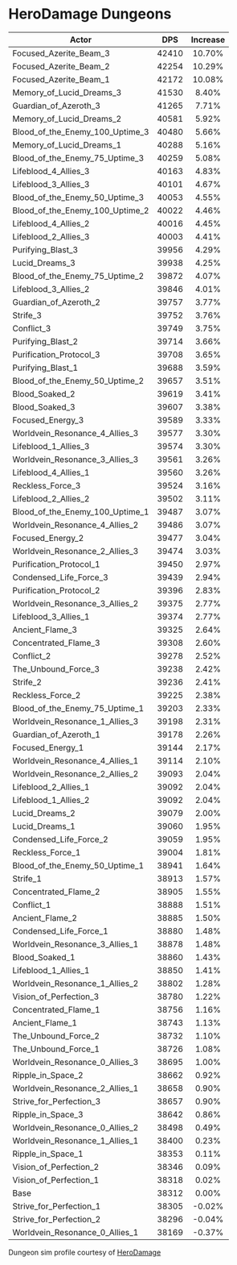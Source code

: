 # HeroDamage Dungeons
| Actor | DPS | Increase |
|---|:---:|:---:|
|Focused_Azerite_Beam_3|42410|10.70%|
|Focused_Azerite_Beam_2|42254|10.29%|
|Focused_Azerite_Beam_1|42172|10.08%|
|Memory_of_Lucid_Dreams_3|41530|8.40%|
|Guardian_of_Azeroth_3|41265|7.71%|
|Memory_of_Lucid_Dreams_2|40581|5.92%|
|Blood_of_the_Enemy_100_Uptime_3|40480|5.66%|
|Memory_of_Lucid_Dreams_1|40288|5.16%|
|Blood_of_the_Enemy_75_Uptime_3|40259|5.08%|
|Lifeblood_4_Allies_3|40163|4.83%|
|Lifeblood_3_Allies_3|40101|4.67%|
|Blood_of_the_Enemy_50_Uptime_3|40053|4.55%|
|Blood_of_the_Enemy_100_Uptime_2|40022|4.46%|
|Lifeblood_4_Allies_2|40016|4.45%|
|Lifeblood_2_Allies_3|40003|4.41%|
|Purifying_Blast_3|39956|4.29%|
|Lucid_Dreams_3|39938|4.25%|
|Blood_of_the_Enemy_75_Uptime_2|39872|4.07%|
|Lifeblood_3_Allies_2|39846|4.01%|
|Guardian_of_Azeroth_2|39757|3.77%|
|Strife_3|39752|3.76%|
|Conflict_3|39749|3.75%|
|Purifying_Blast_2|39714|3.66%|
|Purification_Protocol_3|39708|3.65%|
|Purifying_Blast_1|39688|3.59%|
|Blood_of_the_Enemy_50_Uptime_2|39657|3.51%|
|Blood_Soaked_2|39619|3.41%|
|Blood_Soaked_3|39607|3.38%|
|Focused_Energy_3|39589|3.33%|
|Worldvein_Resonance_4_Allies_3|39577|3.30%|
|Lifeblood_1_Allies_3|39574|3.30%|
|Worldvein_Resonance_3_Allies_3|39561|3.26%|
|Lifeblood_4_Allies_1|39560|3.26%|
|Reckless_Force_3|39524|3.16%|
|Lifeblood_2_Allies_2|39502|3.11%|
|Blood_of_the_Enemy_100_Uptime_1|39487|3.07%|
|Worldvein_Resonance_4_Allies_2|39486|3.07%|
|Focused_Energy_2|39477|3.04%|
|Worldvein_Resonance_2_Allies_3|39474|3.03%|
|Purification_Protocol_1|39450|2.97%|
|Condensed_Life_Force_3|39439|2.94%|
|Purification_Protocol_2|39396|2.83%|
|Worldvein_Resonance_3_Allies_2|39375|2.77%|
|Lifeblood_3_Allies_1|39374|2.77%|
|Ancient_Flame_3|39325|2.64%|
|Concentrated_Flame_3|39308|2.60%|
|Conflict_2|39278|2.52%|
|The_Unbound_Force_3|39238|2.42%|
|Strife_2|39236|2.41%|
|Reckless_Force_2|39225|2.38%|
|Blood_of_the_Enemy_75_Uptime_1|39203|2.33%|
|Worldvein_Resonance_1_Allies_3|39198|2.31%|
|Guardian_of_Azeroth_1|39178|2.26%|
|Focused_Energy_1|39144|2.17%|
|Worldvein_Resonance_4_Allies_1|39114|2.10%|
|Worldvein_Resonance_2_Allies_2|39093|2.04%|
|Lifeblood_2_Allies_1|39092|2.04%|
|Lifeblood_1_Allies_2|39092|2.04%|
|Lucid_Dreams_2|39079|2.00%|
|Lucid_Dreams_1|39060|1.95%|
|Condensed_Life_Force_2|39059|1.95%|
|Reckless_Force_1|39004|1.81%|
|Blood_of_the_Enemy_50_Uptime_1|38941|1.64%|
|Strife_1|38913|1.57%|
|Concentrated_Flame_2|38905|1.55%|
|Conflict_1|38888|1.51%|
|Ancient_Flame_2|38885|1.50%|
|Condensed_Life_Force_1|38880|1.48%|
|Worldvein_Resonance_3_Allies_1|38878|1.48%|
|Blood_Soaked_1|38860|1.43%|
|Lifeblood_1_Allies_1|38850|1.41%|
|Worldvein_Resonance_1_Allies_2|38802|1.28%|
|Vision_of_Perfection_3|38780|1.22%|
|Concentrated_Flame_1|38756|1.16%|
|Ancient_Flame_1|38743|1.13%|
|The_Unbound_Force_2|38732|1.10%|
|The_Unbound_Force_1|38726|1.08%|
|Worldvein_Resonance_0_Allies_3|38695|1.00%|
|Ripple_in_Space_2|38662|0.92%|
|Worldvein_Resonance_2_Allies_1|38658|0.90%|
|Strive_for_Perfection_3|38657|0.90%|
|Ripple_in_Space_3|38642|0.86%|
|Worldvein_Resonance_0_Allies_2|38498|0.49%|
|Worldvein_Resonance_1_Allies_1|38400|0.23%|
|Ripple_in_Space_1|38353|0.11%|
|Vision_of_Perfection_2|38346|0.09%|
|Vision_of_Perfection_1|38318|0.02%|
|Base|38312|0.00%|
|Strive_for_Perfection_1|38305|-0.02%|
|Strive_for_Perfection_2|38296|-0.04%|
|Worldvein_Resonance_0_Allies_1|38169|-0.37%|

 Dungeon sim profile courtesy of [HeroDamage](https://www.herodamage.com/)